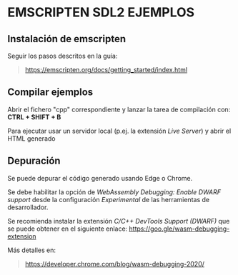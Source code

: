 # EMSCRIPTEN SDL2 EJEMPLOS

## Instalación de emscripten

Seguir los pasos descritos en la guía:

> https://emscripten.org/docs/getting_started/index.html

## Compilar ejemplos

Abrir el fichero "cpp" correspondiente y lanzar la tarea de compilación con: **CTRL + SHIFT + B**

Para ejecutar usar un servidor local (p.ej. la extensión *Live Server*) y abrir el HTML generado

## Depuración

Se puede depurar el código generado usando Edge o Chrome.

Se debe habilitar la opción de *WebAssembly Debugging: Enable DWARF support* desde la configuración *Experimental* de las herramientas de desarrollador.

Se recomienda instalar la extensión *C/C++ DevTools Support (DWARF)* que se puede obtener en el siguiente enlace: https://goo.gle/wasm-debugging-extension

Más detalles en:

> https://developer.chrome.com/blog/wasm-debugging-2020/
